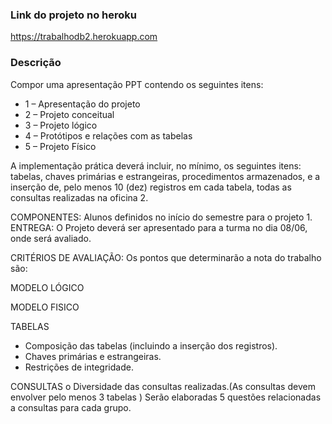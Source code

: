 ### Link do projeto no heroku

https://trabalhodb2.herokuapp.com

### Descrição
Compor uma apresentação PPT contendo os seguintes itens:
- 1 –  Apresentação do projeto
- 2 – Projeto conceitual
- 3 – Projeto lógico
- 4 – Protótipos e relações com as tabelas
- 5 – Projeto Físico

A implementação prática deverá incluir, no mínimo, os seguintes itens: tabelas, chaves primárias e estrangeiras, procedimentos armazenados, e a inserção de, pelo menos 10 (dez) registros em cada tabela, todas as consultas realizadas na oficina 2.

COMPONENTES: Alunos definidos no início do semestre para o projeto 1.
ENTREGA: O Projeto deverá ser apresentado para a turma no dia 08/06, onde será avaliado.

CRITÉRIOS DE AVALIAÇÃO:
Os pontos que determinarão a nota do trabalho são:

MODELO LÓGICO

MODELO FISICO

TABELAS
-  Composição das tabelas (incluindo a inserção dos registros).
-  Chaves primárias e estrangeiras.
-  Restrições de integridade.

CONSULTAS
o  Diversidade das consultas realizadas.(As consultas devem envolver pelo menos 3 tabelas )
Serão elaboradas 5 questões relacionadas a consultas para cada grupo.
